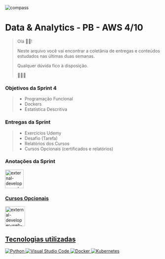 ![compass](https://vetores.org/d/compass-uol.svg)

# Data & Analytics - PB - AWS 4/10

> Olá 👋🏼! 
> 
> Neste arquivo você vai encontrar a coletânia de entregas e conteúdos estudados nas últimas duas semanas.
> 
> Qualquer dúvida fico à disposição. 
> 
> 👩🏻‍💻

### Objetivos da Sprint 4
>
> - Programação Funcional
> - Dockers
> - Estatística Descritiva
>
### Entregas da Sprint
>
> - Exercícios Udemy
> - Desafio (Tarefa)
> - Relatórios dos Cursos
> - Cursos Opcionais (certificados e relatórios)
>

### Anotações da Sprint 
 <div> 
  <a href="https://github.com/paularcsarruda/Compass/tree/main/Caderno" target="_blank"><img width="60" height="60" src="https://img.icons8.com/external-soft-fill-juicy-fish/60/external-developer-web-developer-soft-fill-soft-fill-juicy-fish.png" alt="external-developer-web-developer-soft-fill-soft-fill-juicy-fish"/>
  </div>
   
### Cursos Opcionais
 <div> 
  <a href="https://github.com/paularcsarruda/Compass/tree/main/Opcionais" target="_blank"><img width="64" height="64" src="https://img.icons8.com/external-flaticons-lineal-color-flat-icons/64/external-developer-web-development-flaticons-lineal-color-flat-icons.png" alt="external-developer-web-development-flaticons-lineal-color-flat-icons"/>
  </div>
    
## Tecnologias utilizadas
![Python](https://img.shields.io/badge/python-3670A0?style=for-the-badge&logo=python&logoColor=ffdd54)
![Visual Studio Code](https://img.shields.io/badge/Visual%20Studio%20Code-0078d7.svg?style=for-the-badge&logo=visual-studio-code&logoColor=white)
![Docker](https://img.shields.io/badge/docker-%230db7ed.svg?style=for-the-badge&logo=docker&logoColor=white)
![Kubernetes](https://img.shields.io/badge/kubernetes-%23326ce5.svg?style=for-the-badge&logo=kubernetes&logoColor=white)
